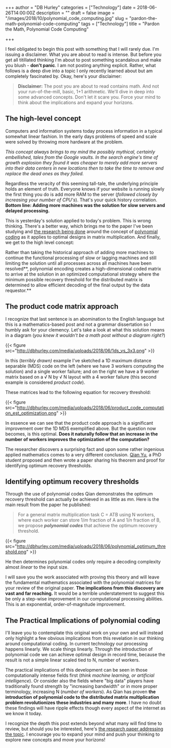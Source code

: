 +++
author = "DB Hurley"
categories = ["Technology"]
date = 2018-06-26T14:00:00Z
description = ""
draft = false
image = "/images/2018/10/polynomial_code_computing.jpg"
slug = "pardon-the-math-polynomial-code-computing"
tags = ["Technology"]
title = "Pardon the Math, Polynomial Code Computing"

+++


I feel obligated to begin this post with something that I will rarely due. I'm issuing a disclaimer. What you are about to read is intense. But before you get all titillated thinking I'm about to post something scandalous and make you blush - **don't panic**. I am not posting anything explicit. Rather, what follows is a deep dive into a topic I only recently learned about but am completely fascinated by. Okay, here's your disclaimer:

> **Disclaimer:** The post you are about to read contains math. And not your run-of-the-mill, basic, 1+1 arithmetic. We'll dive in deep into some advanced concepts. Don't let it scare you. Force your mind to think about the implications and expand your horizons.

## The high-level concept

Computers and information systems today process information in a typical somewhat linear fashion. In the early days problems of speed and scale were solved by throwing more hardware at the problem.

_This concept always brings to my mind the possibly mythical, certainly embellished, tales from the Google vaults. In the search engine's time of growth explosion they found it was cheaper to merely add more servers into their data centers in new locations then to take the time to remove and replace the dead ones as they failed._

Regardless the veracity of this seeming tall-tale, the underlying principle holds an element of truth. Everyone knows if your website is running slowly the first thing you do is add more RAM to the server (_followed closely by increasing your number of CPU's_).  That's your quick history correlation. **Bottom line: Adding more machines was the solution for slow servers and delayed processing.**

This is yesterday's solution applied to today's problem. This is wrong thinking. There's a better way, which brings me to the paper I've been studying and [the research being done](https://arxiv.org/pdf/1705.10464.pdf) around the concept of [polynomial coding](https://en.wikipedia.org/wiki/Polynomial) as it applies to optimal designs in matrix multiplication. And finally, we get to the high level concept:

Rather than taking the historical approach of adding more machines to continue the functional processing of slow or lagging machines and still limiting the solution until all processes across all machines have been resolved**, polynomial encoding creates a high-dimensional coded matrix to arrive at the solution in an optimized computational strategy where the minimum possible recovery threshold for the distributed matrix is determined to allow efficient decoding of the final output by the data requestor.**

## The product code matrix approach

I recognize that last sentence is an abomination to the English language but this is a mathematics-based post and not a grammar dissertation so I humbly ask for your clemency. Let's take a look at what this solution means in a diagram (_you knew it wouldn't be a math post without a diagram right?_)

{{< figure src="http://dbhurley.com/media/uploads/2018/06/1ds_vs_3x3.png" >}}

In this (_terribly drawn)_ example I've sketched a 1D maximum distance separable (MDS) code on the left (where we have 3 workers computing the solution) and a single worker failure; and on the right we have a 9 worker matrix based on a √ N by √ N layout with a 4 worker failure (this second example is considered _product code_).

These matrices lead to the following equation for recovery threshold:

{{< figure src="http://dbhurley.com/media/uploads/2018/06/product_code_computation_est_optimization.png" >}}

In essence we can see that the product code approach is a significant improvement over the 1D MDS exemplified above. But the question now becomes, is this optimal. **Does it naturally follow that an increase in the number of workers improves the optimization of the computation?**

The researcher discovers a surprising fact and upon some rather ingenious applied mathematics comes to a very different conclusion. [Qian Yu](https://scholar.google.com/citations?user=SxUNhucAAAAJ&hl=en), a PhD student proposed and then wrote a paper sharing his theorem and proof for identifying optimum recovery thresholds.

## Identifying optimum recovery thresholds

Through the use of polynomial codes Qian demonstrates the optimum recovery threshold can actually be achieved in as little as _mn._ Here is the main result from the paper he published:

> For a general matrix multiplication task C = ATB using N workers, where each worker can store 1/_m_ fraction of A and 1/_n_ fraction of B, we propose **_polynomial codes_** that achieve the optimum recovery threshold.

{{< figure src="http://dbhurley.com/media/uploads/2018/06/polynomial_optimum_threshold.png" >}}

He then determines polynomial codes only require a decoding complexity almost _linear_ to the input size.

I will save you the work associated with proving this theory and will leave the fundamental mathematics associated with the polynomial matrices for your review of the original paper. **The implications from this discovery are vast and far reaching.** It would be a terrible understatement to suggest this be only a step-wise improvement in our computational processing abilities. This is an exponential, order-of-magnitude improvement.

## The Practical Implications of polynomial coding

I'll leave you to contemplate this original work on your own and will instead only highlight a few obvious implications from this revelation in our thinking around computational coding. In current technology our processing happens linearly. We scale things linearly. Through the introduction of polynomial code we can achieve optimal design in record time, because the result is not a simple linear scaled tied to N, number of workers.

The practical implications of this development can be seen in those computationally intense fields first (_think machine learning, or artificial intelligence_). Or consider also the fields where "big data" players have traditionally found strength by "increasing bandwidth" or in more proper terminology, increasing N (_number of workers_). As Qian has proven **the introduction of polynomial code to the distributed matrix multiplication problem revolutionizes these industries and many more**. I have no doubt these findings will have ripple effects though every aspect of the internet as we know it today.

I recognize the depth this post extends beyond what many will find time to review, but should you be interested, here's [the research paper addressing the topic](https://arxiv.org/pdf/1705.10464.pdf). I encourage you to expand your mind and push your thinking to explore new concepts and move your horizons!


